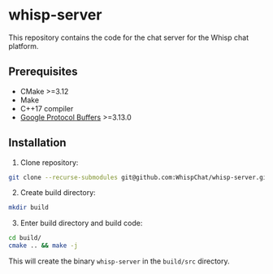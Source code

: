# whisp-server
This repository contains the code for the chat server for the Whisp chat
platform.

## Prerequisites
- CMake >=3.12
- Make
- C++17 compiler
- [Google Protocol Buffers](https://developers.google.com/protocol-buffers) >=3.13.0

## Installation
1. Clone repository:
```bash
git clone --recurse-submodules git@github.com:WhispChat/whisp-server.git
```
2. Create build directory:
```bash
mkdir build
```
3. Enter build directory and build code:
```bash
cd build/
cmake .. && make -j
```

This will create the binary `whisp-server` in the `build/src` directory.
